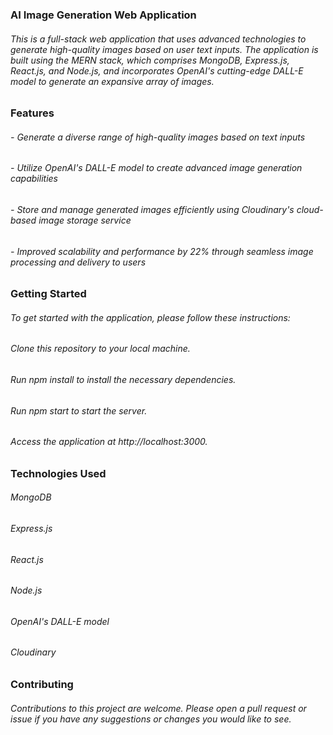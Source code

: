 ### AI Image Generation Web Application
###### This is a full-stack web application that uses advanced technologies to generate high-quality images based on user text inputs. The application is built using the MERN stack, which comprises MongoDB, Express.js, React.js, and Node.js, and incorporates OpenAI's cutting-edge DALL-E model to generate an expansive array of images.

### Features
###### - Generate a diverse range of high-quality images based on text inputs
###### - Utilize OpenAI's DALL-E model to create advanced image generation capabilities
###### - Store and manage generated images efficiently using Cloudinary's cloud-based image storage service
###### - Improved scalability and performance by 22% through seamless image processing and delivery to users

### Getting Started
###### To get started with the application, please follow these instructions:

###### Clone this repository to your local machine.
###### Run npm install to install the necessary dependencies.
###### Run npm start to start the server.
###### Access the application at http://localhost:3000.

### Technologies Used
###### MongoDB
###### Express.js
###### React.js
###### Node.js
###### OpenAI's DALL-E model
###### Cloudinary

### Contributing
###### Contributions to this project are welcome. Please open a pull request or issue if you have any suggestions or changes you would like to see.

